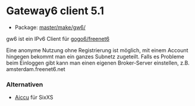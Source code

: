 # Gateway6 client 5.1
 - Package: [master/make/gw6/](https://github.com/Freetz-NG/freetz-ng/tree/master/make/gw6/)

gw6 ist ein IPv6 Client für
[gogo6/freenet6](http://gogonet.gogo6.com/page/freenet6-services)

Eine anonyme Nutzung ohne Registrierung ist möglich, mit einem Account
hingegen bekommt man ein ganzes Subnetz zugeteilt.
Falls es Probleme beim Einloggen gibt kann man einen eigenen
Broker-Server einstellen, z.B. amsterdam.freenet6.net

### Alternativen

-   [Aiccu](aiccu.md) für SixXS


